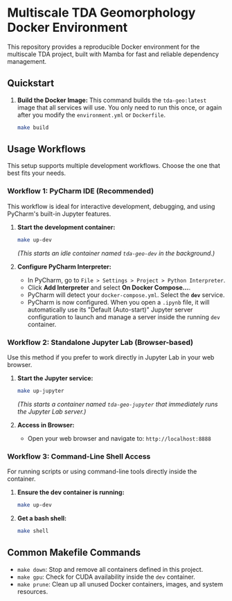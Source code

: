 # Multiscale TDA Geomorphology Docker Environment

This repository provides a reproducible Docker environment for the multiscale TDA project, built with Mamba for fast and reliable dependency management.

## Quickstart

1.  **Build the Docker Image:**
    This command builds the `tda-geo:latest` image that all services will use. You only need to run this once, or again after you modify the `environment.yml` or `Dockerfile`.
    ```bash
    make build
    ```

## Usage Workflows

This setup supports multiple development workflows. Choose the one that best fits your needs.

### Workflow 1: PyCharm IDE (Recommended)

This workflow is ideal for interactive development, debugging, and using PyCharm's built-in Jupyter features.

1.  **Start the development container:**
    ```bash
    make up-dev
    ```
    *(This starts an idle container named `tda-geo-dev` in the background.)*

2.  **Configure PyCharm Interpreter:**
    * In PyCharm, go to `File > Settings > Project > Python Interpreter`.
    * Click **Add Interpreter** and select **On Docker Compose...**.
    * PyCharm will detect your `docker-compose.yml`. Select the **`dev`** service.
    * PyCharm is now configured. When you open a `.ipynb` file, it will automatically use its "Default (Auto-start)" Jupyter server configuration to launch and manage a server inside the running `dev` container.

### Workflow 2: Standalone Jupyter Lab (Browser-based)

Use this method if you prefer to work directly in Jupyter Lab in your web browser.

1.  **Start the Jupyter service:**
    ```bash
    make up-jupyter
    ```
    *(This starts a container named `tda-geo-jupyter` that immediately runs the Jupyter Lab server.)*

2.  **Access in Browser:**
    * Open your web browser and navigate to: `http://localhost:8888`

### Workflow 3: Command-Line Shell Access

For running scripts or using command-line tools directly inside the container.

1.  **Ensure the dev container is running:**
    ```bash
    make up-dev
    ```

2.  **Get a bash shell:**
    ```bash
    make shell
    ```

## Common Makefile Commands

* `make down`: Stop and remove all containers defined in this project.
* `make gpu`: Check for CUDA availability inside the `dev` container.
* `make prune`: Clean up all unused Docker containers, images, and system resources.
